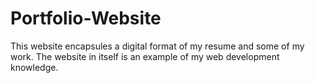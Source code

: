# Portfolio-Website

This website encapsules a digital format of my resume and some of my work. The website in itself is an example of my web development knowledge.
